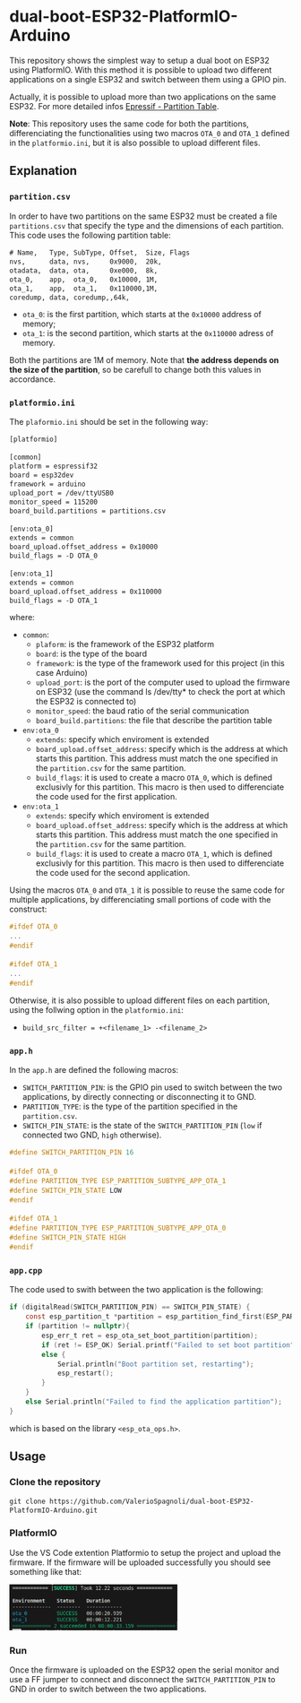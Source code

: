# dual-boot-ESP32-PlatformIO-Arduino

This repository shows the simplest way to setup a dual boot on ESP32 using PlatformIO.
With this method it is possible to upload two different applications on a single ESP32 and switch between them using a GPIO pin. 

Actually, it is possible to upload more than two applications on the same ESP32. For more detailed infos [Epressif - Partition Table](https://docs.espressif.com/projects/esp-idf/en/stable/esp32/api-guides/partition-tables.html).

**Note**: This repository uses the same code for both the partitions, differenciating the functionalities using two macros ```OTA_0``` and ```OTA_1``` defined in the ```platformio.ini```, but it is also possible to upload different files.


## Explanation

### ```partition.csv```
In order to have two partitions on the same ESP32 must be created a file ```partitions.csv``` that specify the type and the dimensions of each partition. This code uses the following partition table: 

```
# Name,   Type, SubType, Offset,  Size, Flags
nvs,      data, nvs,     0x9000,  20k,
otadata,  data, ota,     0xe000,  8k,
ota_0,    app,  ota_0,   0x10000, 1M,
ota_1,    app,  ota_1,   0x110000,1M,
coredump, data, coredump,,64k,
```

- ```ota_0```: is the first partition, which starts at the ```0x10000``` address of memory;
- ```ota_1```: is the second partition, which starts at the ```0x110000``` adress of memory.

Both the partitions are 1M of memory. Note that **the address depends on the size of the partition**, so be carefull to change both this values in accordance.



### ```platformio.ini```
The ```plaformio.ini``` should be set in the following way:

```
[platformio]

[common]
platform = espressif32
board = esp32dev
framework = arduino
upload_port = /dev/ttyUSB0
monitor_speed = 115200
board_build.partitions = partitions.csv

[env:ota_0]
extends = common
board_upload.offset_address = 0x10000
build_flags = -D OTA_0

[env:ota_1]
extends = common
board_upload.offset_address = 0x110000
build_flags = -D OTA_1
```

where:
- ```common```:
  - ```plaform```: is the framework of the ESP32 platform
  - ```board```: is the type of the board 
  - ```framework```: is the type of the framework used for this project (in this case Arduino)
  - ```upload_port```: is the port of the computer used to upload the firmware on ESP32 (use the command ls /dev/tty* to check the port at which the ESP32 is connected to)
  - ```monitor_speed```: the baud ratio of the serial communication
  - ```board_build.partitions```: the file that describe the partition table
- ```env:ota_0```
  - ```extends```: specify which enviroment is extended
  - ```board_upload.offset_address```: specify which is the address at which starts this partition. This address must match the one specified in the ```partition.csv``` for the same partition.
  - ```build_flags```: it is used to create a macro ```OTA_0```, which is defined exclusivly for this partition. This macro is then used to differenciate the code used for the first application. 
- ```env:ota_1```
  - ```extends```: specify which enviroment is extended
  - ```board_upload.offset_address```: specify which is the address at which starts this partition. This address must match the one specified in the ```partition.csv``` for the same partition.
  - ```build_flags```: it is used to create a macro ```OTA_1```, which is defined exclusivly for this partition. This macro is then used to differenciate the code used for the second application. 

Using the macros ```OTA_0``` and ```OTA_1``` it is possible to reuse the same code for multiple applications, by differenciating small portions of code with the construct:
```c
#ifdef OTA_0
...
#endif

#ifdef OTA_1
...
#endif
```

Otherwise, it is also possible to upload different files on each partition, using the follwing option in the ```platformio.ini```:
- ```build_src_filter = +<filename_1> -<filename_2>```



### ```app.h```

In the ```app.h``` are defined the following macros:
- ```SWITCH_PARTITION_PIN```: is the GPIO pin used to switch between the two applications, by directly connecting or disconnecting it to GND.
- ```PARTITION_TYPE```: is the type of the partition specified in the ```partition.csv```.
- ```SWITCH_PIN_STATE```: is the state of the ```SWITCH_PARTITION_PIN``` (```low``` if connected two GND, ```high``` otherwise).


```c
#define SWITCH_PARTITION_PIN 16

#ifdef OTA_0
#define PARTITION_TYPE ESP_PARTITION_SUBTYPE_APP_OTA_1
#define SWITCH_PIN_STATE LOW
#endif

#ifdef OTA_1
#define PARTITION_TYPE ESP_PARTITION_SUBTYPE_APP_OTA_0
#define SWITCH_PIN_STATE HIGH
#endif
```


### ```app.cpp```
The code used to swith between the two application is the following:
```c
if (digitalRead(SWITCH_PARTITION_PIN) == SWITCH_PIN_STATE) {
    const esp_partition_t *partition = esp_partition_find_first(ESP_PARTITION_TYPE_APP, PARTITION_TYPE, NULL);
    if (partition != nullptr){
        esp_err_t ret = esp_ota_set_boot_partition(partition);
        if (ret != ESP_OK) Serial.printf("Failed to set boot partition");
        else {
            Serial.println("Boot partition set, restarting");
            esp_restart();
        }
    }
    else Serial.println("Failed to find the application partition");
}
```
which is based on the library ```<esp_ota_ops.h>```.


## Usage
### Clone the repository
```
git clone https://github.com/ValerioSpagnoli/dual-boot-ESP32-PlatformIO-Arduino.git
```

### PlatformIO
Use the VS Code extention Platformio to setup the project and upload the firmware.
If the firmware will be uploaded successfully you should see something like that:

<img src="images/upload_success.png" width="300">


### Run
Once the firmware is uploaded on the ESP32 open the serial monitor and use a FF jumper to connect and disconnect the ```SWITCH_PARTITION_PIN``` to GND in order to switch between the two applications.

